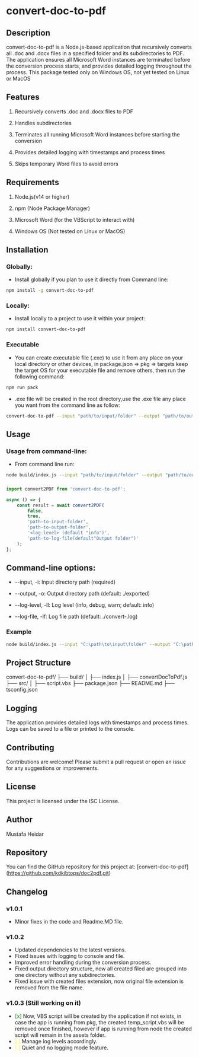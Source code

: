 # convert-doc-to-pdf

## Description

convert-doc-to-pdf is a Node.js-based application that recursively converts all .doc and .docx files in a specified folder and its subdirectories to PDF.
The application ensures all Microsoft Word instances are terminated before the conversion process starts, and provides detailed logging throughout the process.
This package tested only on Windows OS, not yet tested on Linux or MacOS

## Features

1. Recursively converts .doc and .docx files to PDF

2. Handles subdirectories

3. Terminates all running Microsoft Word instances before starting the conversion

4. Provides detailed logging with timestamps and process times

5. Skips temporary Word files to avoid errors

## Requirements

1. Node.js(v14 or higher)

2. npm (Node Package Manager)

3. Microsoft Word (for the VBScript to interact with)

4. Windows OS (Not tested on Linux or MacOS)

## Installation

### Globally:

- Install globally if you plan to use it directly from Command line:

```sh
npm install -g convert-doc-to-pdf
```

### Locally:

- Install locally to a project to use it within your project:

```sh
npm install convert-doc-to-pdf
```

### Executable

- You can create executable file (.exe) to use it from any place on your local directory or other devices, in package.json => pkg => targets keep the target OS for your executable file and remove others, then run the following command:

```sh
npm run pack
```

- .exe file will be created in the root directory,use the .exe file any place you want from the command line as follow:

```sh
convert-doc-to-pdf --input "path/to/input/folder" --output "path/to/output/folder" --log-level debug
```

## Usage

### Usage from command-line:

- From command line run:

```sh
node build/index.js --input "path/to/input/folder" --output "path/to/output/folder" --log-level debug
```

###

```ts
import convert2PDF from 'convert-doc-to-pdf';

async () => {
	const result = await convert2PDF(
		false,
		true,
		'path-to-input-folder',
		'path-to-output-folder',
		'<log-level> (default "info")',
		'path-to-log-file(default"Output folder")'
	);
};
```

## Command-line options:

- --input, -i: Input directory path (required)

- --output, -o: Output directory path (default: ./exported)

- --log-level, -ll: Log level (info, debug, warn; default: info)

- --log-file, -lf: Log file path (default: ./convert-<timestamp>.log)

### Example

```sh
node build/index.js --input "C:\path\to\input\folder" --output "C:\path\to\output\folder" --log-level debug --log-file "./logs/convert.log"
```

## Project Structure

convert-doc-to-pdf/
├── build/
│ ├── index.js
│ ├── convertDocToPdf.js
├── src/
│ ├── script.vbs
├── package.json
├── README.md
├── tsconfig.json

## Logging

The application provides detailed logs with timestamps and process times. Logs can be saved to a file or printed to the console.

## Contributing

Contributions are welcome! Please submit a pull request or open an issue for any suggestions or improvements.

## License

This project is licensed under the ISC License.

## Author

Mustafa Heidar

## Repository

You can find the GitHub repository for this project at: [convert-doc-to-pdf] (https://github.com/kdkibtops/doc2pdf.git)

## Changelog

### v1.0.1

- Minor fixes in the code and Readme.MD file.

### v1.0.2

- Updated dependencies to the latest versions.
- Fixed issues with logging to console and file.
- Improved error handling during the conversion process.
- Fixed output directory structure, now all created filed are grouped into one directory without any subdirectories.
- Fixed issue with created files extension, now original file extension is removed from the file name.

### v1.0.3 (Still working on it)

- <span style="color:green">[x]</span> Now, VBS script will be created by the application if not exists, in case the app is running from pkg, the created temp_script.vbs will be removed once finished, however if app is running from node the created script will remain in the assets folder.
- <span style="color:yellow">[ ]</span> Manage log levels accordingly.
- <span style="color:yellow">[ ]</span> Quiet and no logging mode feature.
